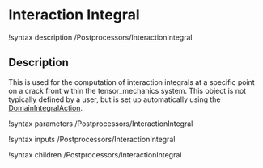 # Interaction Integral
!syntax description /Postprocessors/InteractionIntegral

## Description
This is used for the computation of interaction integrals at a specific point on a crack front within the tensor_mechanics system. This object is not typically defined by a user, but is set up automatically using the [DomainIntegralAction](/DomainIntegralAction.md).

!syntax parameters /Postprocessors/InteractionIntegral

!syntax inputs /Postprocessors/InteractionIntegral

!syntax children /Postprocessors/InteractionIntegral
